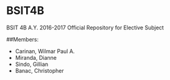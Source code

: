 # BSIT4B

BSIT 4B A.Y. 2016-2017 Official Repository for Elective Subject

##Members:
- Carinan, Wilmar Paul A.
- Miranda, Dianne
- Sindo, Gillian
- Banac, Christopher